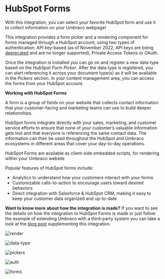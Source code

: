 # HubSpot Forms
With this integration, you can select your favorite HubSpot form and use it to collect information on your Umbraco webpage!

This integration provides a form picker and a rendering component for forms managed through a HubSpot account, using two types of authentication: API key-based (as of November 2022, API keys are being [deprecated](https://developers.hubspot.com/changelog/upcoming-api-key-sunset) and are no longer supported), Private Access Tokens or  OAuth. 

Once the integration is installed you can go on and register a new data type based on the _HubSpot Form Picker_. After the data type is registered, you can start referencing it across your document type(s) as it will be available in the _Pickers_ section. In your content management area, you can access the forms from your HubSpot account. 

**Working with HubSpot Forms**

A form is a group of fields on your website that collects contact information that your customer-facing and marketing teams can use to build deeper relationships.

HubSpot forms integrate directly with your sales, marketing, and customer service efforts to ensure that none of your customer’s valuable information gets lost and that everyone is referencing the same contact data. The information can then be used throughout the HubSpot and Umbraco ecosystems in different areas that cover your day-to-day operations. 

HubSpot Forms are available as client-side embedded scripts, for rendering within your Umbraco website

Popular features of HubSpot forms include:
- Analytics to understand how your customers interact with your forms
- Customizable calls-to-action to encourage users toward desired behaviors
- Direct integration with Salesforce & HubSpot CRM, making it easy to keep your customer data organized and up-to-date

**Want to know more about how the integration is made?**
If you want to see the details on how the integration to HubSpot Forms is made or just follow the example of extending Umbraco with a third-party system you can take a look at the [blog post](https://umbraco.com/blog/integrating-umbraco-cms-with-hubspot-forms/) supplementing this integration.

![render](https://raw.githubusercontent.com/umbraco/Umbraco.Cms.Integrations/main-v8/src/Umbraco.Cms.Integrations.Crm.Hubspot/docs/images/render.png)

![data-type](https://raw.githubusercontent.com/umbraco/Umbraco.Cms.Integrations/main-v8/src/Umbraco.Cms.Integrations.Crm.Hubspot/docs/images/data-type.png)

![pickers](https://raw.githubusercontent.com/umbraco/Umbraco.Cms.Integrations/main-v8/src/Umbraco.Cms.Integrations.Crm.Hubspot/docs/images/pickers.png)

![auth](https://raw.githubusercontent.com/umbraco/Umbraco.Cms.Integrations/main-v8/src/Umbraco.Cms.Integrations.Crm.Hubspot/docs/images/auth.png)

![forms](https://raw.githubusercontent.com/umbraco/Umbraco.Cms.Integrations/main-v8/src/Umbraco.Cms.Integrations.Crm.Hubspot/docs/images/forms.png)